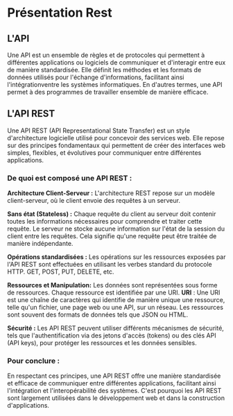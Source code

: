 # Présentation Rest

## L'API

Une API est un ensemble de règles et de protocoles qui permettent à différentes applications ou logiciels de communiquer et d'interagir entre eux de manière standardisée. Elle définit les méthodes et les formats de données utilisés pour l'échange d'informations, facilitant ainsi l'intégrationventre les systèmes informatiques. En d'autres termes, une API permet à des programmes de travailler ensemble de manière efficace.

## L'API REST

Une API REST (API Representational State Transfer) est un style d'architecture logicielle utilisé pour concevoir des services web. Elle repose sur des principes fondamentaux qui permettent de créer des interfaces web simples, flexibles, et évolutives pour communiquer entre différentes applications.

### De quoi est composé une API REST :

**Architecture Client-Serveur :** L'architecture REST repose sur un modèle client-serveur, où le client envoie des requêtes à un serveur.

**Sans état (Stateless) :** Chaque requête du client au serveur doit contenir toutes les informations nécessaires pour comprendre et traiter cette requête. Le serveur ne stocke aucune information sur l'état de la session du client entre les requêtes. Cela signifie qu'une requête peut être traitée de manière indépendante.

**Opérations standardisées :** Les opérations sur les ressources exposées par l'API REST sont effectuées en utilisant les verbes standard du protocole HTTP. GET, POST, PUT, DELETE, etc.

**Ressources et Manipulation:** Les données sont représentées sous forme de ressources. Chaque ressource est identifiée par une URI.
**URI** : Une URI est une chaîne de caractères qui identifie de manière unique une ressource, telle qu'un fichier, une page web ou une API, sur un réseau.
Les ressources sont souvent des formats de données tels que JSON ou HTML.

**Sécurité :** Les API REST peuvent utiliser différents mécanismes de sécurité, tels que l'authentification via des jetons d'accès (tokens) ou des clés API (API keys), pour protéger les ressources et les données sensibles.

### Pour conclure : 
En respectant ces principes, une API REST offre une manière standardisée et efficace de communiquer entre différentes applications, facilitant ainsi l'intégration et l'interopérabilité des systèmes. C'est pourquoi les API REST sont largement utilisées dans le développement web et dans la construction d'applications.